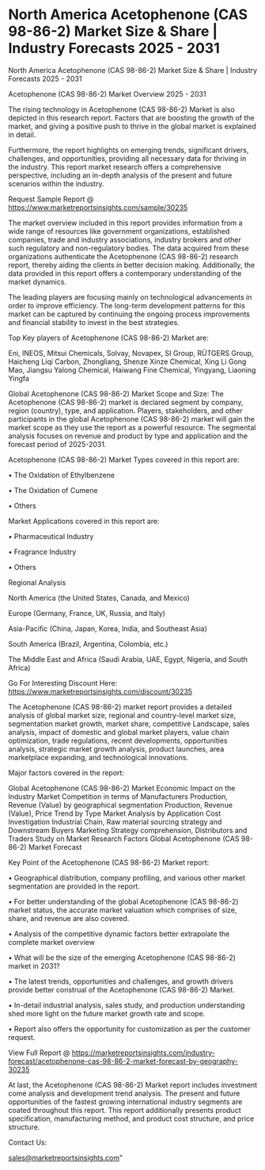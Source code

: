 # North America Acetophenone (CAS 98-86-2) Market Size & Share | Industry Forecasts 2025 - 2031
North America Acetophenone (CAS 98-86-2) Market Size & Share | Industry Forecasts 2025 - 2031

Acetophenone (CAS 98-86-2) Market Overview 2025 - 2031

The rising technology in Acetophenone (CAS 98-86-2) Market is also depicted in this research report. Factors that are boosting the growth of the market, and giving a positive push to thrive in the global market is explained in detail.

Furthermore, the report highlights on emerging trends, significant drivers, challenges, and opportunities, providing all necessary data for thriving in the industry. This report market research offers a comprehensive perspective, including an in-depth analysis of the present and future scenarios within the industry.

Request Sample Report @ https://www.marketreportsinsights.com/sample/30235

The market overview included in this report provides information from a wide range of resources like government organizations, established companies, trade and industry associations, industry brokers and other such regulatory and non-regulatory bodies. The data acquired from these organizations authenticate the Acetophenone (CAS 98-86-2) research report, thereby aiding the clients in better decision making. Additionally, the data provided in this report offers a contemporary understanding of the market dynamics.

The leading players are focusing mainly on technological advancements in order to improve efficiency. The long-term development patterns for this market can be captured by continuing the ongoing process improvements and financial stability to invest in the best strategies.

Top Key players of Acetophenone (CAS 98-86-2) Market are:

Eni, INEOS, Mitsui Chemicals, Solvay, Novapex, SI Group, RÜTGERS Group, Haicheng Liqi Carbon, Zhongliang, Shenze Xinze Chemical, Xing Li Gong Mao, Jiangsu Yalong Chemical, Haiwang Fine Chemical, Yingyang, Liaoning Yingfa

Global Acetophenone (CAS 98-86-2) Market Scope and Size:
The Acetophenone (CAS 98-86-2) market is declared segment by company, region (country), type, and application. Players, stakeholders, and other participants in the global Acetophenone (CAS 98-86-2) market will gain the market scope as they use the report as a powerful resource. The segmental analysis focuses on revenue and product by type and application and the forecast period of 2025-2031.

Acetophenone (CAS 98-86-2) Market Types covered in this report are:

• The Oxidation of Ethylbenzene

• The Oxidation of Cumene

• Others

Market Applications covered in this report are:

• Pharmaceutical Industry

• Fragrance Industry

• Others

Regional Analysis

North America (the United States, Canada, and Mexico)

Europe (Germany, France, UK, Russia, and Italy)

Asia-Pacific (China, Japan, Korea, India, and Southeast Asia)

South America (Brazil, Argentina, Colombia, etc.)

The Middle East and Africa (Saudi Arabia, UAE, Egypt, Nigeria, and South Africa)

Go For Interesting Discount Here: https://www.marketreportsinsights.com/discount/30235

The Acetophenone (CAS 98-86-2) market report provides a detailed analysis of global market size, regional and country-level market size, segmentation market growth, market share, competitive Landscape, sales analysis, impact of domestic and global market players, value chain optimization, trade regulations, recent developments, opportunities analysis, strategic market growth analysis, product launches, area marketplace expanding, and technological innovations.

Major factors covered in the report:

Global Acetophenone (CAS 98-86-2) Market
Economic Impact on the Industry
Market Competition in terms of Manufacturers
Production, Revenue (Value) by geographical segmentation
Production, Revenue (Value), Price Trend by Type
Market Analysis by Application
Cost Investigation
Industrial Chain, Raw material sourcing strategy and Downstream Buyers
Marketing Strategy comprehension, Distributors and Traders
Study on Market Research Factors
Global Acetophenone (CAS 98-86-2) Market Forecast

Key Point of the Acetophenone (CAS 98-86-2) Market report:

• Geographical distribution, company profiling, and various other market segmentation are provided in the report.

• For better understanding of the global Acetophenone (CAS 98-86-2) market status, the accurate market valuation which comprises of size, share, and revenue are also covered.

• Analysis of the competitive dynamic factors better extrapolate the complete market overview

• What will be the size of the emerging Acetophenone (CAS 98-86-2) market in 2031?

• The latest trends, opportunities and challenges, and growth drivers provide better construal of the Acetophenone (CAS 98-86-2) Market.

• In-detail industrial analysis, sales study, and production understanding shed more light on the future market growth rate and scope.

• Report also offers the opportunity for customization as per the customer request.

View Full Report @ https://marketreportsinsights.com/industry-forecast/acetophenone-cas-98-86-2-market-forecast-by-geography-30235

At last, the Acetophenone (CAS 98-86-2) Market report includes investment come analysis and development trend analysis. The present and future opportunities of the fastest growing international industry segments are coated throughout this report. This report additionally presents product specification, manufacturing method, and product cost structure, and price structure.

Contact Us:

sales@marketreportsinsights.com"
